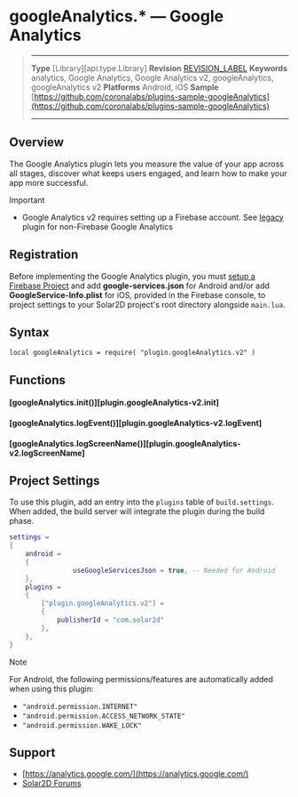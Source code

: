 # googleAnalytics.* &mdash; Google Analytics

> --------------------- ------------------------------------------------------------------------------------------
> __Type__              [Library][api.type.Library]
> __Revision__          [REVISION_LABEL](REVISION_URL)
> __Keywords__          analytics, Google Analytics, Google Analytics v2, googleAnalytics, googleAnalytics v2
> __Platforms__			Android, iOS
> __Sample__			[https://github.com/coronalabs/plugins-sample-googleAnalytics](https://github.com/coronalabs/plugins-sample-googleAnalytics)
> --------------------- ------------------------------------------------------------------------------------------


## Overview

The Google Analytics plugin lets you measure the value of your app across all stages, discover what keeps users engaged, and learn how to make your app more successful.

<div class="guide-notebox-imp">
<div class="notebox-title-imp">Important</div>

* Google Analytics v2 requires setting up a Firebase account. See [legacy](plugin.googleAnalytics) plugin for non-Firebase Google Analytics


## Registration

Before implementing the Google Analytics plugin, you must [setup a Firebase Project](https://console.firebase.google.com) and add __google-services.json__ for Android and/or add __GoogleService-Info.plist__ for iOS, provided in the Firebase console, to project settings to your Solar2D project's root directory alongside `main.lua`.


## Syntax

	local googleAnalytics = require( "plugin.googleAnalytics.v2" )


## Functions

#### [googleAnalytics.init()][plugin.googleAnalytics-v2.init]

#### [googleAnalytics.logEvent()][plugin.googleAnalytics-v2.logEvent]

#### [googleAnalytics.logScreenName()][plugin.googleAnalytics-v2.logScreenName]


## Project Settings

To use this plugin, add an entry into the `plugins` table of `build.settings`. When added, the build server will integrate the plugin during the build phase.

``````lua
settings =
{
	android =
	{
				useGoogleServicesJson = true, -- Needed for Android
	},
	plugins =
	{
		["plugin.googleAnalytics.v2"] =
		{
			publisherId = "com.solar2d"
		},
	},		
}
``````

<div class="guide-notebox">
<div class="notebox-title">Note</div>

For Android, the following permissions/features are automatically added when using this plugin:

* `"android.permission.INTERNET"`
* `"android.permission.ACCESS_NETWORK_STATE"`
* `"android.permission.WAKE_LOCK"`


</div>


## Support

* [https://analytics.google.com/](https://analytics.google.com/)
* [Solar2D Forums](https://forums.solar2d.com/c/corona-marketplace/13)
